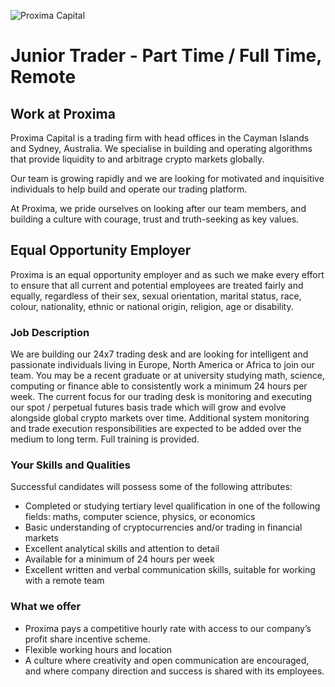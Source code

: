 <!-- markdownlint-disable-next-line MD041 -->
![Proxima Capital](images/Proxima.png "Proxima Capital")

# Junior Trader - Part Time / Full Time, Remote

## Work at Proxima

Proxima Capital is a trading firm with head offices in the Cayman Islands 
and Sydney, Australia. We specialise in building and operating algorithms
that provide liquidity to and arbitrage crypto markets globally.

Our team is growing rapidly and we are looking for motivated and inquisitive
individuals to help build and operate our trading platform.

At Proxima, we pride ourselves on looking after our team members, and building a
culture with courage, trust and truth-seeking as key values.

## Equal Opportunity Employer

Proxima is an equal opportunity employer and as such we make every effort to
ensure that all current and potential employees are treated fairly and equally,
regardless of their sex, sexual orientation, marital status, race, colour,
nationality, ethnic or national origin, religion, age or disability.

### Job Description

We are building our 24x7 trading desk and are looking for intelligent and
passionate individuals living in Europe, North America or Africa to join our
team. You may be a recent graduate or at university studying math, science,
computing or finance able to consistently work a minimum 24 hours per week. The
current focus for our trading desk is monitoring and executing our spot /
perpetual futures basis trade which will grow and evolve alongside global crypto
markets over time. Additional system monitoring and trade execution
responsibilities are expected to be added over the medium to long term. Full
training is provided.  

### Your Skills and Qualities

Successful candidates will possess some of the following attributes:

* Completed or studying tertiary level qualification in one of the following
  fields: maths, computer science, physics, or economics
* Basic understanding of cryptocurrencies and/or trading in financial markets
* Excellent analytical skills and attention to detail
* Available for a minimum of 24 hours per week
* Excellent written and verbal communication skills, suitable for working with
  a remote team

### What we offer

* Proxima pays a competitive hourly rate with access to our company’s profit
  share incentive scheme.
* Flexible working hours and location
* A culture where creativity and open communication are encouraged, and where
  company direction and success is shared with its employees.
